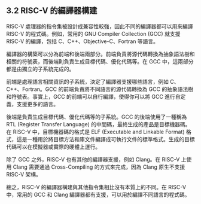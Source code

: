 ## 3.2 RISC-V 的編譯器構建

RISC-V 處理器的指令集被設計成兼容性較強，因此不同的編譯器都可以用來編譯 RISC-V 的程式碼。例如，常用的 GNU Compiler Collection (GCC) 就支援 RISC-V 的編譯，包括 C、C++、Objective-C、Fortran 等語言。

編譯器的構築可以分為前端和後端兩部分。前端負責將源代碼轉換為抽象語法樹和相關的符號表，而後端則負責生成目標代碼、優化代碼等。在 GCC 中，這兩部分都是由獨立的子系統完成的。

前端是處理語言相關資訊的子系統，決定了編譯器支援哪些語言，例如 C、C++、Fortran。GCC 的前端負責將不同語言的源代碼轉換為 GCC 的抽象語法樹和符號表。事實上，GCC 的前端可以自行編譯，使得你可以將 GCC 進行自定義，支援更多的語言。

後端是負責生成目標代碼、優化代碼等的子系統。GCC 的後端使用了一種稱為 RTL (Register Transfer Language) 的中間碼，最終生成的產品是目標機器碼。在 RISC-V 中，目標機器碼的格式是 ELF (Executable and Linkable Format) 格式，這是一種用於將目標方法和庫文件編譯成可執行文件的標準格式。生成的目標代碼可以在模擬器或實際的硬體上運行。

除了 GCC 之外，RISC-V 也有其他的編譯器支援，例如 Clang。在 RISC-V 上使用 Clang 需要通過 Cross-Compiling 的方式來完成，因為 Clang 原生不支援 RISC-V 架構。

總之，RISC-V 的編譯器構建與其他指令集相比沒有本質上的不同。在 RISC-V 中，常用的 GCC 和 Clang 編譯器都有支援，可以用於編譯不同語言的程式碼。